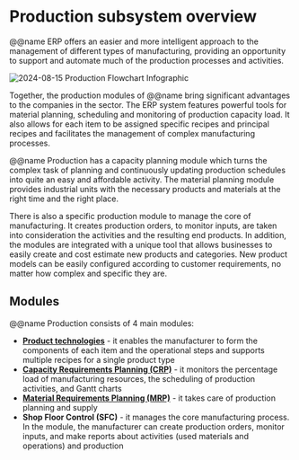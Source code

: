 # Production subsystem overview

@@name ERP offers an easier and more intelligent approach to the management of different types of manufacturing, providing an opportunity to support and automate much of the production processes and activities.  

![2024-08-15 Production Flowchart Infographic](https://github.com/user-attachments/assets/c28a3100-dfb5-4baf-a50f-9dec342a0330)  

Together, the production modules of @@name bring significant advantages to the companies in the sector. 
The ERP system features powerful tools for material planning, scheduling and monitoring of production capacity load. 
It also allows for each item to be assigned specific recipes and principal recipes and facilitates the management of complex manufacturing processes.  

@@name Production has a capacity planning module which turns the complex task of planning and continuously updating production schedules into quite an easy and affordable activity. 
The material planning module provides industrial units with the necessary products and materials at the right time and the right place.  

There is also a specific production module to manage the core of manufacturing. 
It creates production orders, to monitor inputs, are taken into consideration the activities and the resulting end products. 
In addition, the modules are integrated with a unique tool that allows businesses to easily create and cost estimate new products and categories. 
New product models can be easily configured according to customer requirements, no matter how complex and specific they are.  

## Modules

@@name Production consists of 4 main modules:

* **[Product technologies](product-technologies.md)** - it enables the manufacturer to form the components of each item and the operational steps and supports multiple recipes for a single product type 
* **[Capacity Requirements Planning (CRP)](crp.md)** - it monitors the percentage load of manufacturing resources, the scheduling of production activities, and Gantt charts 
* **[Material Requirements Planning (MRP)](mrp.md)** - it takes care of production planning and supply 
* **Shop Floor Control (SFC)** -  it manages the core manufacturing process. In the module, the manufacturer can create production orders, monitor inputs, and make reports about activities (used materials and operations) and production  
